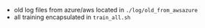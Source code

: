 - old log files from azure/aws located in `./log/old_from_awsazure`
- all training encapsulated in `train_all.sh`
